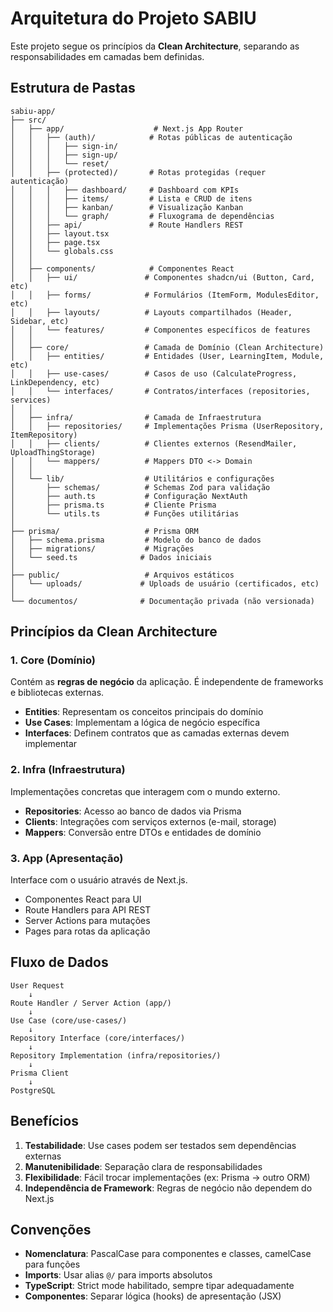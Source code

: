 # Arquitetura do Projeto SABIU

Este projeto segue os princípios da **Clean Architecture**, separando as responsabilidades em camadas bem definidas.

## Estrutura de Pastas

```
sabiu-app/
├── src/
│   ├── app/                    # Next.js App Router
│   │   ├── (auth)/            # Rotas públicas de autenticação
│   │   │   ├── sign-in/
│   │   │   ├── sign-up/
│   │   │   └── reset/
│   │   ├── (protected)/       # Rotas protegidas (requer autenticação)
│   │   │   ├── dashboard/     # Dashboard com KPIs
│   │   │   ├── items/         # Lista e CRUD de itens
│   │   │   ├── kanban/        # Visualização Kanban
│   │   │   └── graph/         # Fluxograma de dependências
│   │   ├── api/               # Route Handlers REST
│   │   ├── layout.tsx
│   │   ├── page.tsx
│   │   └── globals.css
│   │
│   ├── components/            # Componentes React
│   │   ├── ui/               # Componentes shadcn/ui (Button, Card, etc)
│   │   ├── forms/            # Formulários (ItemForm, ModulesEditor, etc)
│   │   ├── layouts/          # Layouts compartilhados (Header, Sidebar, etc)
│   │   └── features/         # Componentes específicos de features
│   │
│   ├── core/                 # Camada de Domínio (Clean Architecture)
│   │   ├── entities/         # Entidades (User, LearningItem, Module, etc)
│   │   ├── use-cases/        # Casos de uso (CalculateProgress, LinkDependency, etc)
│   │   └── interfaces/       # Contratos/interfaces (repositories, services)
│   │
│   ├── infra/                # Camada de Infraestrutura
│   │   ├── repositories/     # Implementações Prisma (UserRepository, ItemRepository)
│   │   ├── clients/          # Clientes externos (ResendMailer, UploadThingStorage)
│   │   └── mappers/          # Mappers DTO <-> Domain
│   │
│   └── lib/                  # Utilitários e configurações
│       ├── schemas/          # Schemas Zod para validação
│       ├── auth.ts           # Configuração NextAuth
│       ├── prisma.ts         # Cliente Prisma
│       └── utils.ts          # Funções utilitárias
│
├── prisma/                   # Prisma ORM
│   ├── schema.prisma         # Modelo do banco de dados
│   ├── migrations/           # Migrações
│   └── seed.ts              # Dados iniciais
│
├── public/                   # Arquivos estáticos
│   └── uploads/             # Uploads de usuário (certificados, etc)
│
└── documentos/              # Documentação privada (não versionada)
```

## Princípios da Clean Architecture

### 1. Core (Domínio)

Contém as **regras de negócio** da aplicação. É independente de frameworks e bibliotecas externas.

- **Entities**: Representam os conceitos principais do domínio
- **Use Cases**: Implementam a lógica de negócio específica
- **Interfaces**: Definem contratos que as camadas externas devem implementar

### 2. Infra (Infraestrutura)

Implementações concretas que interagem com o mundo externo.

- **Repositories**: Acesso ao banco de dados via Prisma
- **Clients**: Integrações com serviços externos (e-mail, storage)
- **Mappers**: Conversão entre DTOs e entidades de domínio

### 3. App (Apresentação)

Interface com o usuário através de Next.js.

- Componentes React para UI
- Route Handlers para API REST
- Server Actions para mutações
- Pages para rotas da aplicação

## Fluxo de Dados

```
User Request
    ↓
Route Handler / Server Action (app/)
    ↓
Use Case (core/use-cases/)
    ↓
Repository Interface (core/interfaces/)
    ↓
Repository Implementation (infra/repositories/)
    ↓
Prisma Client
    ↓
PostgreSQL
```

## Benefícios

1. **Testabilidade**: Use cases podem ser testados sem dependências externas
2. **Manutenibilidade**: Separação clara de responsabilidades
3. **Flexibilidade**: Fácil trocar implementações (ex: Prisma → outro ORM)
4. **Independência de Framework**: Regras de negócio não dependem do Next.js

## Convenções

- **Nomenclatura**: PascalCase para componentes e classes, camelCase para funções
- **Imports**: Usar alias `@/` para imports absolutos
- **TypeScript**: Strict mode habilitado, sempre tipar adequadamente
- **Componentes**: Separar lógica (hooks) de apresentação (JSX)
